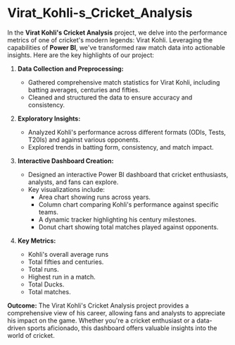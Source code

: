 # Virat_Kohli-s_Cricket_Analysis

In the **Virat Kohli's Cricket Analysis** project, we delve into the performance metrics of one of cricket's modern legends: Virat Kohli. Leveraging the capabilities of **Power BI**, we've transformed raw match data into actionable insights. Here are the key highlights of our project:

1. **Data Collection and Preprocessing:**
   - Gathered comprehensive match statistics for Virat Kohli, including batting averages, centuries and fifties.
   - Cleaned and structured the data to ensure accuracy and consistency.

2. **Exploratory Insights:**
   - Analyzed Kohli's performance across different formats (ODIs, Tests, T20Is) and against various opponents.
   - Explored trends in batting form, consistency, and match impact.

3. **Interactive Dashboard Creation:**
   - Designed an interactive Power BI dashboard that cricket enthusiasts, analysts, and fans can explore.
   - Key visualizations include:
     - Area chart showing runs across years.
     - Column chart comparing Kohli's performance against specific teams.
     - A dynamic tracker highlighting his century milestones.
     - Donut chart showing total matches played against opponents.

4. **Key Metrics:**
   - Kohli's overall average runs
   - Total fifties and centuries.
   - Total runs.
   - Highest run in a match.
   - Total Ducks.
   - Total matches.

**Outcome:**
The Virat Kohli's Cricket Analysis project provides a comprehensive view of his career, allowing fans and analysts to appreciate his impact on the game. Whether you're a cricket enthusiast or a data-driven sports aficionado, this dashboard offers valuable insights into the world of cricket.
